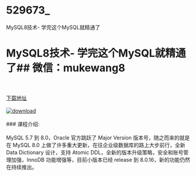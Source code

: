# 529673_
MySQL8技术- 学完这个MySQL就精通了
# MySQL8技术- 学完这个MySQL就精通了## 微信：mukewang8
<br/></br>[下载地址](http://www.36tz.cn/article/529673 "下载地址")
<br/></br>[![download](http://36tz.cn/muke_img/2019_12_2-14-300x215.png "下载地址")](http://www.36tz.cn/article/529673 "下载地址")
<br/></br>### 课程介绍:<br/></br>MySQL 5.7 到 8.0，Oracle 官方跳跃了 Major Version 版本号，随之而来的就是在 MySQL 8.0 上做了许多重大更新，在往企业级数据库的路上大步前行，全新 Data Dictionary 设计，支持 Atomic DDL，全新的版本升级策略，安全和账号管理加强，InnoDB 功能增强等，目前小版本已经 release 到 8.0.16，新的功能仍然在持续推出。

 

 
 
